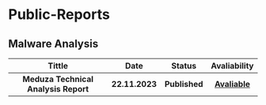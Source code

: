# Public-Reports

## Malware Analysis

|Tittle|Date|Status|Avaliability|
| :---: | :---: | :---: | :---: | 
|**Meduza Technical Analysis Report**|**22.11.2023**|**Published**|[**Avaliable**](https://github.com/wasny0ps/Public-Reports/blob/main/Malware%20Analysis/Meduza_Malware_Analysis_Final_Zayotem_Report_EN.pdf)|
